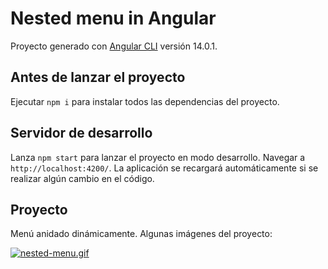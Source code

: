 # Nested menu in Angular

Proyecto generado con [Angular CLI](https://github.com/angular/angular-cli) versión 14.0.1. 

## Antes de lanzar el proyecto
Ejecutar `npm i` para instalar todos las dependencias del proyecto.

## Servidor de desarrollo

Lanza `npm start` para lanzar el proyecto en modo desarrollo. Navegar a `http://localhost:4200/`.
La aplicación se recargará automáticamente si se realizar algún cambio en el código.

## Proyecto

Menú anidado dinámicamente. Algunas imágenes del proyecto:

[![nested-menu.gif](https://i.postimg.cc/J0hqVQ78/nested-menu.gif)](https://postimg.cc/mz0M7CFp)
